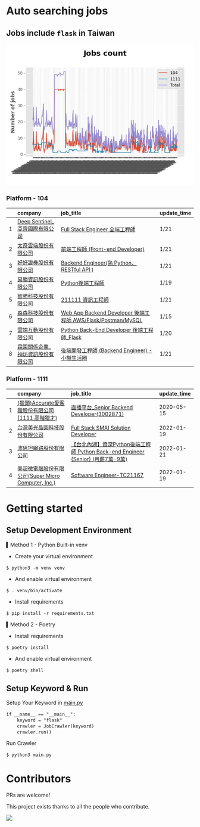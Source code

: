 # Auto searching jobs

## Jobs include `flask` in Taiwan 

 ![image](./doc/plot_img.jpg)


### Platform - 104


|    | company                                                                                     | job_title                                                                                                                | update_time   |
|---:|:--------------------------------------------------------------------------------------------|:-------------------------------------------------------------------------------------------------------------------------|:--------------|
|  1 | [Deep Sentinel_亞齊國際有限公司](https://www.104.com.tw/company/1a2x6blbly?jobsource=jolist_c_date) | [Full Stack Engineer 全端工程師](https://www.104.com.tw/job/7e67z?jobsource=jolist_c_date)                                    | 1/21          |
|  2 | [太奇雲端股份有限公司](https://www.104.com.tw/company/1a2x6bjj3y?jobsource=jolist_c_date)             | [前端工程師 (Front-end Developer)](https://www.104.com.tw/job/7fyy6?jobsource=jolist_c_date)                                  | 1/21          |
|  3 | [好好證券股份有限公司](https://www.104.com.tw/company/1a2x6bjpjb?jobsource=jolist_c_date)             | [Backend Engineer(熟 Python、RESTful API )](https://www.104.com.tw/job/5572i?jobsource=jolist_c_date)                      | 1/21          |
|  4 | [易勝資訊股份有限公司](https://www.104.com.tw/company/1a2x6bj8og?jobsource=jolist_b_relevance)        | [Python後端工程師](https://www.104.com.tw/job/76vbt?jobsource=jolist_b_relevance)                                             | 1/19          |
|  5 | [智勝科技股份有限公司](https://www.104.com.tw/company/10ukqxdc?jobsource=jolist_c_date)               | [211111 資訊工程師](https://www.104.com.tw/job/7gnhc?jobsource=jolist_c_date)                                                 | 1/21          |
|  6 | [淼森科技股份有限公司](https://www.104.com.tw/company/1a2x6blm7t?jobsource=jolist_b_relevance)        | [Web App Backend Developer 後端工程師 AWS/Flask/Postman/MySQL](https://www.104.com.tw/job/7a7i3?jobsource=jolist_b_relevance) | 1/15          |
|  7 | [雲端互動股份有限公司](https://www.104.com.tw/company/bjd57go?jobsource=jolist_b_relevance)           | [Python Back-End Developer 後端工程師_Flask](https://www.104.com.tw/job/73trn?jobsource=jolist_b_relevance)                   | 1/20          |
|  8 | [霖園關係企業_神坊資訊股份有限公司](https://www.104.com.tw/company/wdapdfc?jobsource=jolist_c_date)         | [後端開發工程師 (Backend Engineer) - 小樹生活圈](https://www.104.com.tw/job/7f5jf?jobsource=jolist_c_date)                           | 1/21          |

### Platform - 1111


|    | company                                                                          | job_title                                                                                                | update_time   |
|---:|:---------------------------------------------------------------------------------|:---------------------------------------------------------------------------------------------------------|:--------------|
|  1 | [(獵頭)Accurate愛客獵股份有限公司(1111 高階獵才)](https://www.1111.com.tw/corp/69647966/)       | [直播平台_Senior Backend Developer(3002871)](https://www.1111.com.tw/job/85960420/)                          | 2020-05-15    |
|  2 | [台灣美光晶圓科技股份有限公司](https://www.1111.com.tw/corp/9622349/)                          | [Full Stack SMAI Solution Developer](https://www.1111.com.tw/job/98479119/)                              | 2022-01-19    |
|  3 | [沛思坦網路股份有限公司](https://www.1111.com.tw/corp/73457881/)                            | [【台北內湖】資深Python後端工程師 Python Back-end Engineer (Senior) (月薪7萬-9萬)](https://www.1111.com.tw/job/97541124/) | 2022-01-21    |
|  4 | [美超微電腦股份有限公司(Super Micro Computer, Inc.)](https://www.1111.com.tw/corp/9530088/) | [Software Engineer-TC21167](https://www.1111.com.tw/job/98544764/)                                       | 2022-01-19    |



# Getting started
## Setup Development Environment
▍Method 1 - Python Built-in venv

- Create your virtual environment
```
$ python3 -m venv venv
```
- And enable virtual environment
```
$ . venv/bin/activate
```
- Install requirements
```
$ pip install -r requirements.txt 
```

▍Method 2 - Poetry
- Install requirements
```
$ poetry install
```
- And enable virtual environment
```
$ poetry shell
```

## Setup Keyword & Run

Setup Your Keyword in [main.py](./main.py#L88)
```
if __name__ == "__main__":
    keyword = "flask"
    crawler = JobCrawler(keyword)
    crawler.run()
```

Run Crawler
```
$ python3 main.py
```

# Contributors
PRs are welcome!

This project exists thanks to all the people who contribute.

<a href="https://github.com/hsuanchi/auto-search-flask-job/graphs/contributors">
  <img src="https://contrib.rocks/image?repo=hsuanchi/auto-search-flask-job"/>
</a>
